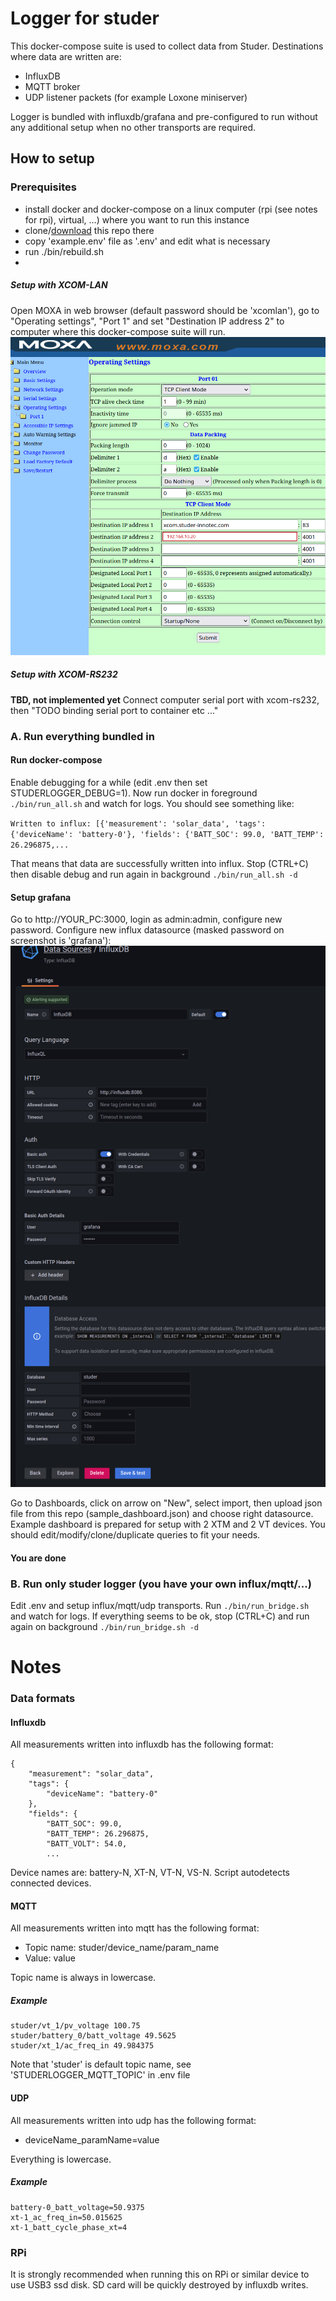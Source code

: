 # Logger for studer

This docker-compose suite is used to collect data from Studer. Destinations where data are written are:
- InfluxDB
- MQTT broker
- UDP listener packets (for example Loxone miniserver)

Logger is bundled with influxdb/grafana and pre-configured to run without any additional setup when no other transports are required.

## How to setup

### Prerequisites

- install docker and docker-compose on a linux computer (rpi (see notes for rpi), virtual, ...) where you want to run this instance
- clone/[download](https://github.com/dusanmsk/studer/archive/refs/heads/main.zip) this repo there
- copy 'example.env' file as '.env' and edit what is necessary
- run ./bin/rebuild.sh
- 
##### Setup with XCOM-LAN

Open MOXA in web browser (default password should be 'xcomlan'), go to "Operating settings", "Port 1" and set "Destination IP address 2" to computer where this docker-compose suite will run.
![Image](docs/images/moxa_setup.png)

##### Setup with XCOM-RS232
**TBD, not implemented yet**
Connect computer serial port with xcom-rs232, then "TODO binding serial port to container etc ..."


### A. Run everything bundled in

#### Run docker-compose

Enable debugging for a while (edit .env then set STUDERLOGGER_DEBUG=1). Now run docker in foreground `./bin/run_all.sh` and watch for logs. You should see something like:

`Written to influx: [{'measurement': 'solar_data', 'tags': {'deviceName': 'battery-0'}, 'fields': {'BATT_SOC': 99.0, 'BATT_TEMP': 26.296875,...`

That means that data are successfully written into influx. Stop (CTRL+C) then disable debug and run again in background `./bin/run_all.sh -d`

#### Setup grafana

Go to http://YOUR_PC:3000, login as admin:admin, configure new password. Configure new influx datasource (masked password on screenshot is 'grafana'):
![Image](docs/images/datasource.png)

Go to Dashboards, click on arrow on "New", select import, then upload json file from this repo (sample_dashboard.json) and choose right datasource.
Example dashboard is prepared for setup with 2 XTM and 2 VT devices. You should edit/modify/clone/duplicate queries to fit your needs.

#### You are done

### B. Run only studer logger (you have your own influx/mqtt/...)

Edit .env and setup influx/mqtt/udp transports. Run `./bin/run_bridge.sh` and watch for logs. If everything seems to be ok, stop (CTRL+C) and run again on background `./bin/run_bridge.sh -d`


# Notes

### Data formats

#### Influxdb

All measurements written into influxdb has the following format:

```
{
    "measurement": "solar_data",
    "tags": {
        "deviceName": "battery-0"
    },
    "fields": {
        "BATT_SOC": 99.0,
        "BATT_TEMP": 26.296875,
        "BATT_VOLT": 54.0,
        ...
```

Device names are: battery-N, XT-N, VT-N, VS-N. Script autodetects connected devices.

#### MQTT

All measurements written into mqtt has the following format:

- Topic name: studer/device_name/param_name
- Value: value                                

Topic name is always in lowercase.

##### Example

```
studer/vt_1/pv_voltage 100.75
studer/battery_0/batt_voltage 49.5625
studer/xt_1/ac_freq_in 49.984375
```

Note that 'studer' is default topic name, see 'STUDERLOGGER_MQTT_TOPIC' in .env file

#### UDP

All measurements written into udp has the following format:

- deviceName_paramName=value

Everything is lowercase.

##### Example

```
battery-0_batt_voltage=50.9375
xt-1_ac_freq_in=50.015625
xt-1_batt_cycle_phase_xt=4
```

### RPi

It is strongly recommended when running this on RPi or similar device to use USB3 ssd disk. SD card will be quickly destroyed by influxdb writes.